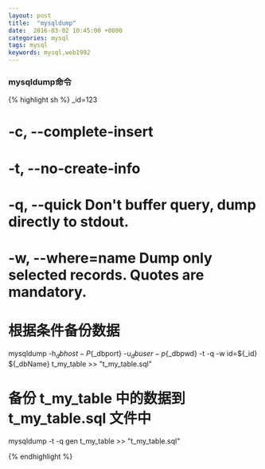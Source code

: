 ```yaml
---
layout: post
title:  "mysqldump"
date:  2016-03-02 10:45:00 +0800
categories: mysql
tags: mysql
keywords: mysql,web1992
---
```


###  mysqldump命令

<!--more-->

{% highlight sh %}
_id=123
# -c, --complete-insert
# -t, --no-create-info
# -q, --quick         Don't buffer query, dump directly to stdout.
# -w, --where=name    Dump only selected records. Quotes are mandatory.

# 根据条件备份数据
mysqldump -h${_dbhost} -P${_dbport} -u${_dbuser} -p${_dbpwd} -t -q -w id=${_id} ${_dbName} t_my_table >> "t_my_table.sql"

# 备份 t_my_table 中的数据到 t_my_table.sql 文件中
mysqldump   -t -q  gen t_my_table >> "t_my_table.sql"

{% endhighlight %}

